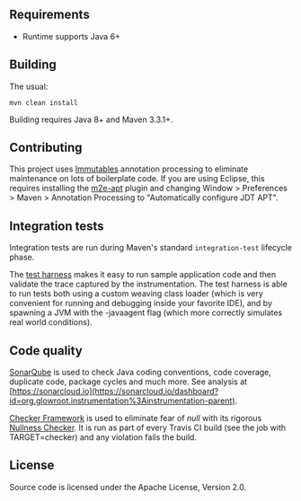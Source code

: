 ## Requirements

* Runtime supports Java 6+

## Building

The usual:

    mvn clean install

Building requires Java 8+ and Maven 3.3.1+.

## Contributing

This project uses [Immutables](https://immutables.github.io) annotation processing to eliminate maintenance on lots of boilerplate code. If you are using Eclipse, this requires installing the [m2e-apt](https://github.com/jbosstools/m2e-apt) plugin and changing Window > Preferences > Maven > Annotation Processing to "Automatically configure JDT APT".

## Integration tests

Integration tests are run during Maven's standard `integration-test` lifecycle phase.

The [test harness](instrumentation-test-harness) makes it easy to run sample application code and then validate the trace captured by the instrumentation.  The test harness is able to run tests both using a custom weaving class loader (which is very convenient for running and debugging inside your favorite IDE), and by spawning a JVM with the -javaagent flag (which more correctly simulates real world conditions).

## Code quality

[SonarQube](http://www.sonarqube.org) is used to check Java coding conventions, code coverage, duplicate code, package cycles and much more. See analysis at [https://sonarcloud.io](https://sonarcloud.io/dashboard?id=org.glowroot.instrumentation%3Ainstrumentation-parent).

[Checker Framework](https://checkerframework.org/) is used to eliminate fear of *null* with its rigorous [Nullness Checker](https://checkerframework.org/manual/#nullness-checker). It is run as part of every Travis CI build (see the job with TARGET=checker) and any violation fails the build.

## License

Source code is licensed under the Apache License, Version 2.0.

